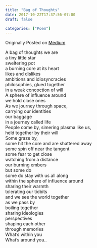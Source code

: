 ```yaml
---
title: "Bag of Thoughts"
date: 2017-10-22T17:37:56-07:00
draft: false

categories: ["Poem"]
---
```


Originally Posted on [Medium](https://medium.com/%E0%B4%95%E0%B5%81%E0%B4%B1%E0%B4%BF%E0%B4%AA%E0%B5%8D%E0%B4%AA%E0%B5%81%E0%B4%95%E0%B5%BE/bag-of-thoughts-f81fe3c6e6ae?source=---------12-----------------------)

A bag of thoughts we are  
a tiny little star  
sweltering pot  
a burning core at its heart  
likes and dislikes  
ambitions and idiosyncracies  
philosophies, glued together  
in a weak concoction of will  
A sphere of influence around  
we hold close ones  
As we journey through space,  
carrying our identities  
our baggage  
in a journey called life  
People come by, simering plasma like us,  
held together by their will  
Some graze by,  
some hit the core and are shattered away  
some spin off near the tangent  
some fear to get close  
watching from a distance  
our burning embers  
but some do  
some do stay with us all along  
within the sphere of influence around  
sharing their warmth  
tolerating our tidbits  
and we see the world together  
as we pass by  
boiling together  
sharing ideologies  
perspectives  
shaping each other  
through memories  
What’s within you  
What’s around you..
